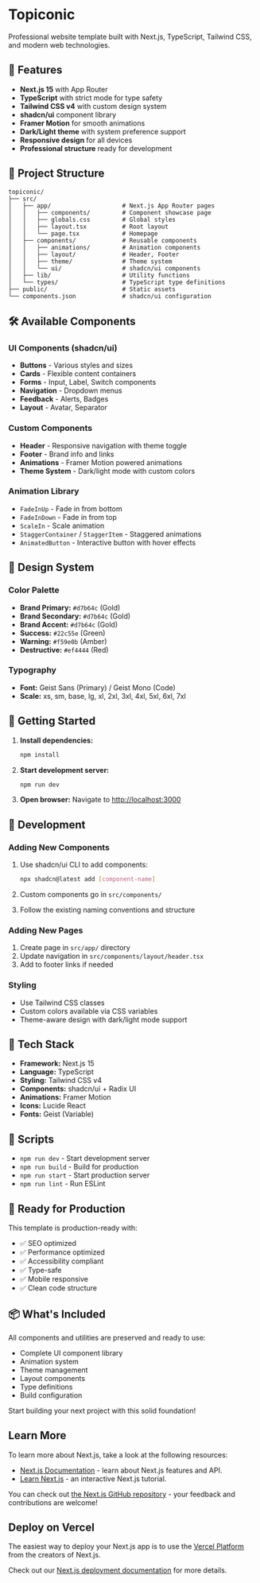 # Topiconic

Professional website template built with Next.js, TypeScript, Tailwind CSS, and modern web technologies.

## 🚀 Features

- **Next.js 15** with App Router
- **TypeScript** with strict mode for type safety
- **Tailwind CSS v4** with custom design system
- **shadcn/ui** component library
- **Framer Motion** for smooth animations
- **Dark/Light theme** with system preference support
- **Responsive design** for all devices
- **Professional structure** ready for development

## 📁 Project Structure

```
topiconic/
├── src/
│   ├── app/                    # Next.js App Router pages
│   │   ├── components/         # Component showcase page
│   │   ├── globals.css         # Global styles
│   │   ├── layout.tsx          # Root layout
│   │   └── page.tsx            # Homepage
│   ├── components/             # Reusable components
│   │   ├── animations/         # Animation components
│   │   ├── layout/             # Header, Footer
│   │   ├── theme/              # Theme system
│   │   └── ui/                 # shadcn/ui components
│   ├── lib/                    # Utility functions
│   └── types/                  # TypeScript type definitions
├── public/                     # Static assets
└── components.json             # shadcn/ui configuration
```

## 🛠 Available Components

### UI Components (shadcn/ui)
- **Buttons** - Various styles and sizes
- **Cards** - Flexible content containers
- **Forms** - Input, Label, Switch components
- **Navigation** - Dropdown menus
- **Feedback** - Alerts, Badges
- **Layout** - Avatar, Separator

### Custom Components
- **Header** - Responsive navigation with theme toggle
- **Footer** - Brand info and links
- **Animations** - Framer Motion powered animations
- **Theme System** - Dark/light mode with custom colors

### Animation Library
- `FadeInUp` - Fade in from bottom
- `FadeInDown` - Fade in from top
- `ScaleIn` - Scale animation
- `StaggerContainer` / `StaggerItem` - Staggered animations
- `AnimatedButton` - Interactive button with hover effects

## 🎨 Design System

### Color Palette
- **Brand Primary:** `#d7b64c` (Gold)
- **Brand Secondary:** `#d7b64c` (Gold)
- **Brand Accent:** `#d7b64c` (Gold)
- **Success:** `#22c55e` (Green)
- **Warning:** `#f59e0b` (Amber)
- **Destructive:** `#ef4444` (Red)

### Typography
- **Font:** Geist Sans (Primary) / Geist Mono (Code)
- **Scale:** xs, sm, base, lg, xl, 2xl, 3xl, 4xl, 5xl, 6xl, 7xl

## 🚀 Getting Started

1. **Install dependencies:**
   ```bash
   npm install
   ```

2. **Start development server:**
   ```bash
   npm run dev
   ```

3. **Open browser:**
   Navigate to [http://localhost:3000](http://localhost:3000)

## 📝 Development

### Adding New Components

1. Use shadcn/ui CLI to add components:
   ```bash
   npx shadcn@latest add [component-name]
   ```

2. Custom components go in `src/components/`

3. Follow the existing naming conventions and structure

### Adding New Pages

1. Create page in `src/app/` directory
2. Update navigation in `src/components/layout/header.tsx`
3. Add to footer links if needed

### Styling

- Use Tailwind CSS classes
- Custom colors available via CSS variables
- Theme-aware design with dark/light mode support

## 🔧 Tech Stack

- **Framework:** Next.js 15
- **Language:** TypeScript
- **Styling:** Tailwind CSS v4
- **Components:** shadcn/ui + Radix UI
- **Animations:** Framer Motion
- **Icons:** Lucide React
- **Fonts:** Geist (Variable)

## 📄 Scripts

- `npm run dev` - Start development server
- `npm run build` - Build for production
- `npm run start` - Start production server
- `npm run lint` - Run ESLint

## 🎯 Ready for Production

This template is production-ready with:
- ✅ SEO optimized
- ✅ Performance optimized
- ✅ Accessibility compliant
- ✅ Type-safe
- ✅ Mobile responsive
- ✅ Clean code structure

## 📦 What's Included

All components and utilities are preserved and ready to use:
- Complete UI component library
- Animation system
- Theme management
- Layout components
- Type definitions
- Build configuration

Start building your next project with this solid foundation!

## Learn More

To learn more about Next.js, take a look at the following resources:

- [Next.js Documentation](https://nextjs.org/docs) - learn about Next.js features and API.
- [Learn Next.js](https://nextjs.org/learn) - an interactive Next.js tutorial.

You can check out [the Next.js GitHub repository](https://github.com/vercel/next.js) - your feedback and contributions are welcome!

## Deploy on Vercel

The easiest way to deploy your Next.js app is to use the [Vercel Platform](https://vercel.com/new?utm_medium=default-template&filter=next.js&utm_source=create-next-app&utm_campaign=create-next-app-readme) from the creators of Next.js.

Check out our [Next.js deployment documentation](https://nextjs.org/docs/app/building-your-application/deploying) for more details.
